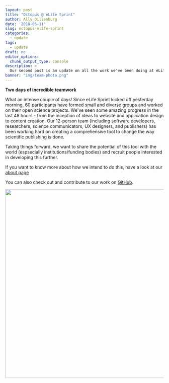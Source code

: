 ```yaml
---
layout: post
title: "Octopus @ eLife Sprint"
author: Ally Dillenburg
date: '2018-05-11'
slug: octopus-elife-sprint
categories:
  - update
tags:
  - update
draft: no
editor_options:
  chunk_output_type: console
description: >
  Our second post is an update on all the work we've been doing at eLifeSprint2018.
banner: "img/team-photo.png"
---
```


**Two days of incredible teamwork**

What an intense couple of days! Since eLife Sprint kicked off yesterday morning, 60 participants have formed small and diverse groups and worked on their open science projects. We've seen some amazing progress in the last 48 hours - from the inception of ideas to website and application design to content creation. Our 12-person team (including software developers, researchers, science communicators, UX designers, and publishers) has been working hard on creating a comprehensive tool to change the way scientific publishing is done.

<!-- more -->

Taking things forward, we want to share the potential of this tool with the world (espsecially institutions/funding bodies) and recruit people interested in developing this further.

If you want to know more about how we intend to do this, have a look at our [about page](https://octopus-hypothesis.netlify.com/)

You can also check out and contribute to our work on [GitHub](https://github.com/octopus-hypothesis).


<img src='/img/team-photo.png' width='600px'></img>
